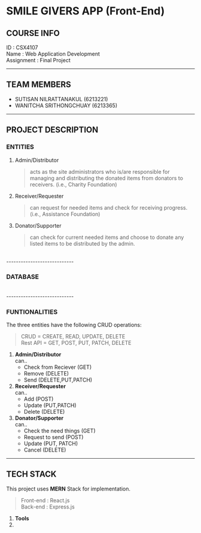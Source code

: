 # SMILE GIVERS APP (Front-End)

## COURSE INFO
ID : CSX4107 <br />
Name : Web Application Development <br />
Assignment : Final Project

----------------------------------------------------

## TEAM MEMBERS 
- SUTISAN NILRATTANAKUL (6213221) <br />
- WANITCHA SRITHONGCHUAY (6213365) 

----------------------------------------------------

## PROJECT DESCRIPTION
### ENTITIES
1. Admin/Distributor 
   > acts as the site administrators who is/are responsible for managing and distributing the donated items from donators to receivers. (i.e., Charity Foundation)
2. Receiver/Requester  
   > can request for needed items and check for receiving progress. (i.e., Assistance Foundation)
3. Donator/Supporter
   > can check for current needed items and choose to donate any listed items to be distributed by the admin.

<br /> ----------------------------

### DATABASE

<br /> ----------------------------

### FUNTIONALITIES
The three entities have the following CRUD operations:
> CRUD = CREATE, READ, UPDATE, DELETE <br />
> Rest API = GET, POST, PUT, PATCH, DELETE
1. **Admin/Distributor** <br />
   can..
   - Check from Reciever (GET)
   - Remove (DELETE)
   - Send (DELETE,PUT,PATCH)
2. **Receiver/Requester** <br />
   can..
   - Add (POST)
   - Update (PUT,PATCH)
   - Delete (DELETE)
3. **Donator/Supporter** <br />
   can..
   - Check the need things (GET)
   - Request to send (POST)
   - Update (PUT, PATCH)
   - Cancel (DELETE)

----------------------------------------------------

## TECH STACK
This project uses **MERN** Stack for implementation.
> Front-end : React.js <br />
> Back-end : Express.js

1. **Tools**
2. 

